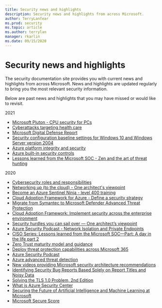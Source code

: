 ```yaml
---
title: Security news and highlights
description: Security news and highlights from across Microsoft.
author: TerryLanfear
ms.prod: security
ms.topic: article
ms.author: terrylan
manager: rkarlin
ms.date: 09/15/2020
---
```


# Security news and highlights

The security documentation site provides you with current news and highlights from across Microsoft. News and highlights are updated regularly to bring you the most relevant security information.

Below are past news and highlights that you may have missed or would like to revisit.

2021

- [Microsoft Pluton - CPU security for PCs](https://www.microsoft.com/security/blog/2020/11/17/meet-the-microsoft-pluton-processor-the-security-chip-designed-for-the-future-of-windows-pcs/)
- [Cyberattacks targeting health care](https://blogs.microsoft.com/on-the-issues/2020/11/13/health-care-cyberattacks-covid-19-paris-peace-forum/)
- [Microsoft Digital Defense Report](https://www.microsoft.com/download/details.aspx?id=101738)
- [Security configuration baseline settings for Windows 10 and Windows Server version 2004](https://techcommunity.microsoft.com/t5/microsoft-security-baselines/security-baseline-final-windows-10-and-windows-server-version/ba-p/1543631)
- [Azure platform integrity and security](https://docs.microsoft.com/azure/security/fundamentals/platform)
- [Azure built-in security controls](https://docs.microsoft.com/azure/security/fundamentals/security-controls)
- [Lessons learned from the Microsoft SOC - Zen and the art of threat hunting](https://www.microsoft.com/security/blog/2020/06/25/zen-and-the-art-of-threat-hunting/)

2020

- [Cybersecurity roles and responsibilities](https://www.microsoft.com/security/blog/2020/08/06/organize-security-team-evolution-cybersecurity-roles-responsibilities/)
- [Networking up (to the cloud) - One architect's viewpoint](https://docs.microsoft.com/microsoft-365/solutions/networking-design-principles)
- [Become an Azure Sentinel Ninja - level 400 training](https://techcommunity.microsoft.com/t5/azure-sentinel/become-an-azure-sentinel-ninja-the-complete-level-400-training/ba-p/1246310)
- [Cloud Adoption Framework for Azure - Define a security strategy](https://docs.microsoft.com/azure/cloud-adoption-framework/strategy/define-security-strategy)
- [Migrate from Symantec to Microsoft Defender Advanced Threat Protection](https://docs.microsoft.com/windows/security/threat-protection/microsoft-defender-atp/symantec-to-microsoft-defender-atp-migration)
- [Cloud Adoption Framework: Implement security across the enterprise environment](https://docs.microsoft.com/azure/cloud-adoption-framework/get-started/security)
- [Security hurdles you can sail over — One architect’s viewpoint](https://docs.microsoft.com/microsoft-365/solutions/security-design-principles)
- [Azure Security Podcast - Network Isolation and Private Endpoints](https://rss.com/podcasts/azsecpodcast/63940/)
- [CISO Series: Lessons learned from the Microsoft SOC—Part: A day in the life part 2](https://www.microsoft.com/security/blog/2020/05/04/lessons-learned-microsoft-soc-part-3c/)
- [Zero Trust maturity model and guidance](https://www.microsoft.com/security/business/zero-trust?rtc=1)
- [Deploy threat protection capabilities across Microsoft 365](https://docs.microsoft.com/microsoft-365/solutions/deploy-threat-protection)
- [Azure Security Podcast](https://azsecuritypodcast.azurewebsites.net/)
- [Azure advanced threat detection](https://docs.microsoft.com/azure/security/fundamentals/threat-detection)
- [New videos providing Microsoft security architecture recommendations](/security/compass/microsoft-security-compass-introduction)
- [Identifying Security Bug Reports Based Solely on Report Titles and Noisy Data](identifying-security-bug-reports.md)
- [Solving the TLS 1.0 Problem, 2nd Edition](solving-tls1-problem.md)
- [What is Azure Security Center](https://docs.microsoft.com/azure/security-center/security-center-intro)
- [Securing the Future of Artificial Intelligence and Machine Learning at Microsoft](securing-artificial-intelligence-machine-learning.md)
- [Microsoft Secure Score](https://docs.microsoft.com/microsoft-365/security/mtp/microsoft-secure-score)

